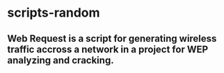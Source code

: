 # scripts-random

## Web Request is a script for generating wireless traffic accross a network in a project for WEP analyzing and cracking.
